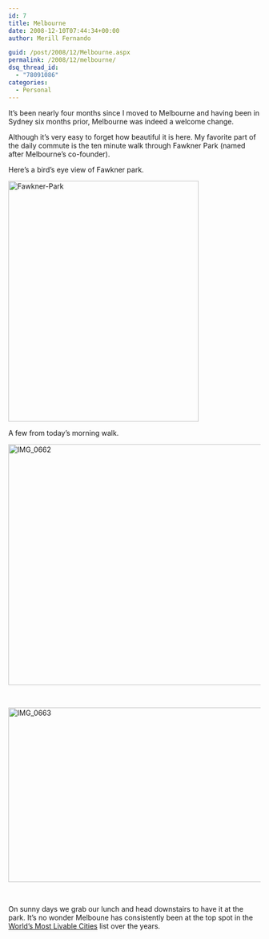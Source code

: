 ```yaml
---
id: 7
title: Melbourne
date: 2008-12-10T07:44:34+00:00
author: Merill Fernando

guid: /post/2008/12/Melbourne.aspx
permalink: /2008/12/melbourne/
dsq_thread_id:
  - "78091086"
categories:
  - Personal
---
```

<p>It’s been nearly four months since I moved to Melbourne and having been in Sydney six months prior, Melbourne was indeed a welcome change.</p>  <p>Although it’s very easy to forget how beautiful it is here. My favorite part of the daily commute is the ten minute walk through Fawkner Park (named after Melbourne’s co-founder).</p>  <p>Here’s a bird’s eye view of Fawkner park.</p>  <p><a href="http://www.merill.net/wp-content/uploads/files/WindowsLiveWriter/Melbourne_7AF3/Fawkner-Park_2.jpg" rel="lightbox"><img title="Fawkner-Park" style="border-right: 0px; border-top: 0px; display: inline; border-left: 0px; border-bottom: 0px" height="480" alt="Fawkner-Park" src="http://www.merill.net/wp-content/uploads/files/WindowsLiveWriter/Melbourne_7AF3/Fawkner-Park_thumb.jpg" width="380" border="0" /></a> </p>  <p>A few from today’s morning walk.</p>  <p><a href="http://www.merill.net/wp-content/uploads/files/WindowsLiveWriter/Melbourne_7AF3/IMG_0662.jpg" rel="lightbox"><img title="IMG_0662" style="border-right: 0px; border-top: 0px; display: inline; border-left: 0px; border-bottom: 0px" height="480" alt="IMG_0662" src="http://www.merill.net/wp-content/uploads/files/WindowsLiveWriter/Melbourne_7AF3/IMG_0662_thumb.jpg" width="640" border="0" /></a> </p>  <p>&#160;</p>  <p><a href="http://www.merill.net/wp-content/uploads/files/WindowsLiveWriter/Melbourne_7AF3/IMG_0663.jpg" rel="lightbox"><img title="IMG_0663" style="border-right: 0px; border-top: 0px; display: inline; border-left: 0px; border-bottom: 0px" height="348" alt="IMG_0663" src="http://www.merill.net/wp-content/uploads/files/WindowsLiveWriter/Melbourne_7AF3/IMG_0663_thumb.jpg" width="640" border="0" /></a> </p>  <p>&#160;</p>  <p>On sunny days we grab our lunch and head downstairs to have it at the park. It’s no wonder Melboune has consistently been at the top spot in the <a href="http://en.wikipedia.org/wiki/World's_Most_Livable_Cities">World’s Most Livable Cities</a> list over the years.</p>